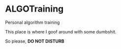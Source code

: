 # ALGOTraining
Personal algorithm training

This place is where I goof around with some dumbshit.

So please, <b>DO NOT DISTURB<b/>
